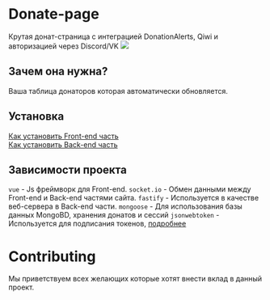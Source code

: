 # Donate-page
Крутая донат-страница с интеграцией DonationAlerts, Qiwi и авторизацией через Discord/VK
![](https://imgs.mrlivixx.me/opera_E34ICHnGrP.png)
## Зачем она нужна?
Ваша таблица донаторов которая автоматически обновляется.

## Установка
[Как установить Front-end часть](https://)
<br>[Как установить Back-end часть](https://)

## Зависимости проекта
`vue` - Js фреймворк для Front-end.
`socket.io` - Обмен данными между Front-end и Back-end частями сайта.
`fastify` - Используется в качестве веб-сервера в Back-end части.
`mongoose` - Для использования базы данных MongoBD, хранения донатов и сессий
`jsonwebtoken` - Используется для подписания токенов, [подробнее](https://jwt.io)
# Contributing
Мы приветствуем всех желающих которые хотят внести вклад в данный проект.